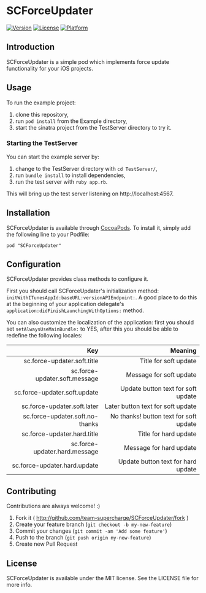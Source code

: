 # SCForceUpdater

[![Version](https://img.shields.io/cocoapods/v/SCForceUpdater.svg?style=flat)](http://cocoapods.org/pods/SCForceUpdater)
[![License](https://img.shields.io/cocoapods/l/SCForceUpdater.svg?style=flat)](http://cocoapods.org/pods/SCForceUpdater)
[![Platform](https://img.shields.io/cocoapods/p/SCForceUpdater.svg?style=flat)](http://cocoapods.org/pods/SCForceUpdater)

## Introduction

SCForceUpdater is a simple pod which implements force update functionality for your iOS projects.

## Usage

To run the example project:

1. clone this repository,
2. run `pod install` from the Example directory,
3. start the sinatra project from the TestServer directory to try it.

### Starting the TestServer

You can start the example server by:

1. change to the TestServer directory with `cd TestServer/`,
2. run `bundle install` to install dependencies,
3. run the test server with `ruby app.rb`.

This will bring up the test server listening on http://localhost:4567.

## Installation

SCForceUpdater is available through [CocoaPods](http://cocoapods.org). To install
it, simply add the following line to your Podfile:

`
pod "SCForceUpdater"
`

## Configuration

SCForceUpdater provides class methods to configure it.

First you should call SCForceUpdater's initialization method: `initWithITunesAppId:baseURL:versionAPIEndpoint:`.
A good place to do this at the beginning of your application delegate's `application:didFinishLaunchingWithOptions:` method.

You can also customize the localization of the application: first you should set `setAlwaysUseMainBundle:` to YES, after this you should be able to redefine the following locales:

| Key                 | Meaning                                |
|-------------------------------:|---------------------------------------:|
|sc.force-updater.soft.title    | Title for soft update                  |
|sc.force-updater.soft.message   | Message for soft update                |
|sc.force-updater.soft.update    | Update button text for soft update     |
|sc.force-updater.soft.later     | Later button text for soft update      |
|sc.force-updater.soft.no-thanks | No thanks! button text for soft update |
|sc.force-updater.hard.title     | Title for hard update                  |
|sc.force-updater.hard.message   | Message for hard update                |
|sc.force-updater.hard.update    | Update button text for hard update     |

## Contributing

Contributions are always welcome! :)

1. Fork it ( http://github.com/team-supercharge/SCForceUpdater/fork )
2. Create your feature branch (`git checkout -b my-new-feature`)
3. Commit your changes (`git commit -am 'Add some feature'`)
4. Push to the branch (`git push origin my-new-feature`)
5. Create new Pull Request

## License

SCForceUpdater is available under the MIT license. See the LICENSE file for more info.
